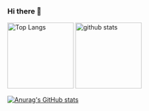 ### Hi there 👋
<p align="left"> 
  <img alt="Top Langs" height="150px" src="https://github-readme-stats.vercel.app/api/top-langs/?username=leng-z4&layout=compact&show_icons=true&theme=onedark" />
  <img alt="github stats" height="150px" src="https://github-readme-stats.vercel.app/api?username=leng-z4&count_private=true&theme=onedark" />
</p>

[![Anurag's GitHub stats](https://github-readme-stats.vercel.app/api?username=leng-z4&theme=onedark&show_icons=ture)](https://github.com/anuraghazra/github-readme-stats)
